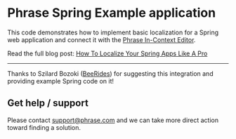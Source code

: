 # Phrase Spring Example application

This code demonstrates how to implement basic localization for a Spring web application and connect it with the [Phrase In-Context Editor](https://phrase.com/).

Read the full blog post: [How To Localize Your Spring Apps Like A Pro](https://phrase.com/blog/posts/how-to-localize-spring-applications-like-a-pro/)

---

Thanks to Szilard Bozoki ([BeeRides](https://beerides.com)) for suggesting this integration and providing example Spring code on it!

## Get help / support

Please contact [support@phrase.com](mailto:support@phrase.com?subject=[GitHub]%20) and we can take more direct action toward finding a solution.
